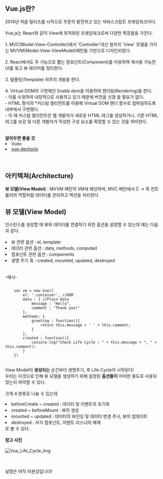 <h2>Vue.js란?</h2>
2014년 처음 릴리즈를 시작으로 꾸준히 발전하고 있는 자바스크립트 프레임워크이다.
<br><br>
Vue.js는 React와 같이 View에 최적화된 프레임워크로써 다양한 특징들을 가진다.
<br><br>
1. MVC(Model-View-Controller)에서 'Controller'대신 철저히 'View' 모델을 가지는 MVVM(Model-View-ViewModel)패턴을 기반으로 디자인되었다.
<br><br>
2. React에서도 주 기능으로 뽑는 컴포넌트(Component)를 이용하여 재사용 가능한 UI를 묶고 뷰 레이어를 정리한다.
<br><br>
3. 템플릿(Template) 위주의 개발을 한다.
<br><br>
4. Virtual DOM의 구현체인 Snabb dom을 이용하여 렌더링(Rendering)을 한다.
<br>
- 이를 수정하여 내장적으로 사용하고 있기 때문에 버전을 신경 쓸 필요가 없다.
<br>
- HTML 형식의 *커스텀 엘리먼트를 이용해 Virtual DOM 렌더 함수로 컴파일하도록 내부에서 구현했다.
<br>
- 이 때 커스텀 엘리먼트란 웹 개발자가 새로운 HTML 태그를 생성하거나, 기존 HTML 태그를 보강 및 다른 개발자가 작성한 구성 요소를 확장할 수 있는 것을 의미한다.
<br><br><br>
<strong>알아두면 좋을 것</strong>
<li>Vuex</li>
<li><a href = "https://github.com/vuejs/vue-devtools" target = "_blank">vue-devtools</a></li>
<br><br>

<h2>아키텍쳐(Architecture)</h2>
<strong>뷰 모델(View Model)</strong> : MVVM 패턴의 VM에 해당하며, MVC 패턴에서 C -> 즉 컨트롤러의 역할처럼 데이터를 관리하고 액션을 처리한다.

<h2>뷰 모델(View Model)</h2>
인스턴스를 생성할 때 뷰와 데이터를 연결하기 위한 옵션을 설정할 수 있는데 예는 다음과 같다.<br><br>
<li>뷰 관련 옵션 : el, template</li>
<li>데이터 관련 옵션 : data, methods, computed</li>
<li>컴포넌트 관련 옵션 : components</li>
<li>생명 주기 훅 : created, mounted, updated, destroyed</li><br><br>
-예시-<br>
<pre>
<code>
    var vm = new Vue({
        el: '.container', //DOM
        data : { //Plain Data
            message : "Hello",
            comment : "Thank you!"
        },
        methods: {
            greeting : function(){
                return this.message + ' ' + this.comment;
            }
        },
        created : function(){
            console.log("Check Life Cycle : " + this.message + ", " + this.comment);
        }
    })
</code>
</pre>

View Model이 <strong>생성되는</strong> 순간부터 생명주기, 즉 Life Cycle이 시작된다!<br>
우리는 이것으로 인해 뷰 모델을 생성하기 위해 설정된 <b>옵션들이</b> 어떠한 용도로 사용되었는지 파악할 수 있다.<br><br>
크게 4 분류로 나눌 수 있는데
<li>beforeCreate ~ created : 데이터 및 이벤트의 초기화</li>
<li>created ~ beforeMount : 뷰의 생성</li>
<li>mounted ~ updated : 데이터의 바인딩 및 데이터 변경 주시, 뷰의 업데이트</li>
<li>destroyed : 자식 컴포넌트, 이벤트 리스너의 해제</li>
로 볼 수 있다.
<br><br>
<b>참고 사진</b><br><br>
<img src = "https://github.com/KoreanJungYJ/Lovely-Vue/00. Vue.js/imgs/vue_life_cycle.png" alt = "Vue_Life_Cycle_Img">


<br><br>
설명은 아직 미완성입니다!
